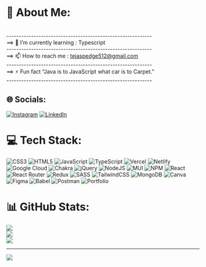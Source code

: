 # 💫 About Me:
<br>-----------------------------------------------------------<br>==> 🌱 I’m currently learning  : Typescript <br>-----------------------------------------------------------<br>==> 📫 How to reach me : tejaspedge512@gmail.com <br>-----------------------------------------------------------<br>==> ⚡ Fun fact “Java is to JavaScript what car is to Carpet.” <br>-----------------------------------------------------------


## 🌐 Socials:
[![Instagram](https://img.shields.io/badge/Instagram-%23E4405F.svg?logo=Instagram&logoColor=white)](https://instagram.com/@tejas_pedge) [![LinkedIn](https://img.shields.io/badge/LinkedIn-%230077B5.svg?logo=linkedin&logoColor=white)](linkedin.com/in/tejas-pedge-6b1b33247) 

# 💻 Tech Stack:
![CSS3](https://img.shields.io/badge/css3-%231572B6.svg?style=flat&logo=css3&logoColor=white) ![HTML5](https://img.shields.io/badge/html5-%23E34F26.svg?style=flat&logo=html5&logoColor=white) ![JavaScript](https://img.shields.io/badge/javascript-%23323330.svg?style=flat&logo=javascript&logoColor=%23F7DF1E) ![TypeScript](https://img.shields.io/badge/typescript-%23007ACC.svg?style=flat&logo=typescript&logoColor=white) ![Vercel](https://img.shields.io/badge/vercel-%23000000.svg?style=flat&logo=vercel&logoColor=white) ![Netlify](https://img.shields.io/badge/netlify-%23000000.svg?style=flat&logo=netlify&logoColor=#00C7B7) ![Google Cloud](https://img.shields.io/badge/Google%20Cloud-%234285F4.svg?style=flat&logo=google-cloud&logoColor=white) ![Chakra](https://img.shields.io/badge/chakra-%234ED1C5.svg?style=flat&logo=chakraui&logoColor=white) ![jQuery](https://img.shields.io/badge/jquery-%230769AD.svg?style=flat&logo=jquery&logoColor=white) ![NodeJS](https://img.shields.io/badge/node.js-6DA55F?style=flat&logo=node.js&logoColor=white) ![MUI](https://img.shields.io/badge/MUI-%230081CB.svg?style=flat&logo=material-ui&logoColor=white) ![NPM](https://img.shields.io/badge/NPM-%23000000.svg?style=flat&logo=npm&logoColor=white) ![React](https://img.shields.io/badge/react-%2320232a.svg?style=flat&logo=react&logoColor=%2361DAFB) ![React Router](https://img.shields.io/badge/React_Router-CA4245?style=flat&logo=react-router&logoColor=white) ![Redux](https://img.shields.io/badge/redux-%23593d88.svg?style=flat&logo=redux&logoColor=white) ![SASS](https://img.shields.io/badge/SASS-hotpink.svg?style=flat&logo=SASS&logoColor=white) ![TailwindCSS](https://img.shields.io/badge/tailwindcss-%2338B2AC.svg?style=flat&logo=tailwind-css&logoColor=white) ![MongoDB](https://img.shields.io/badge/MongoDB-%234ea94b.svg?style=flat&logo=mongodb&logoColor=white) ![Canva](https://img.shields.io/badge/Canva-%2300C4CC.svg?style=flat&logo=Canva&logoColor=white) 	![Figma](https://img.shields.io/badge/figma-%23F24E1E.svg?style=flat&logo=figma&logoColor=white) ![Babel](https://img.shields.io/badge/Babel-F9DC3e?style=flat&logo=babel&logoColor=black) ![Postman](https://img.shields.io/badge/Postman-FF6C37?style=flat&logo=postman&logoColor=white) ![Portfolio](https://img.shields.io/badge/Portfolio-%23000000.svg?style=flat&logo=firefox&logoColor=#FF7139)
# 📊 GitHub Stats:
![](https://github-readme-stats.vercel.app/api?username=tejaspedge&theme=blue-green&hide_border=true&include_all_commits=true&count_private=true)<br/>
![](https://github-readme-streak-stats.herokuapp.com/?user=tejaspedge&theme=blue-green&hide_border=true)<br/>
![](https://github-readme-stats.vercel.app/api/top-langs/?username=tejaspedge&theme=blue-green&hide_border=true&include_all_commits=true&count_private=true&layout=compact)

---
[![](https://visitcount.itsvg.in/api?id=tejaspedge&icon=5&color=3)](https://visitcount.itsvg.in)

<!-- Proudly created with GPRM ( https://gprm.itsvg.in ) -->
